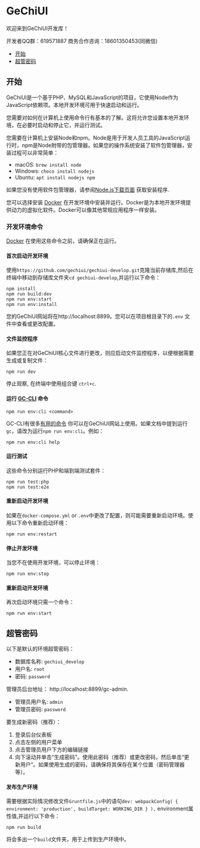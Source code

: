 # GeChiUI

欢迎来到GeChiUI开发库！

开发者QQ群：619571887
商务合作咨询：18601350453(同微信)

* [开始](#getting-started)
* [超管密码](#credentials)

## 开始

GeChiUI是一个基于PHP、MySQL和JavaScript的项目，它使用Node作为JavaScript依赖项。本地开发环境可用于快速启动和运行。

您需要对如何在计算机上使用命令行有基本的了解。这将允许您设置本地开发环境，在必要时启动和停止它，并运行测试。

您需要在计算机上安装Node和npm。Node是用于开发人员工具的JavaScript运行时，npm是Node附带的包管理器。如果您的操作系统安装了软件包管理器，安装过程可以非常简单：

* macOS: `brew install node`
* Windows: `choco install nodejs`
* Ubuntu: `apt install nodejs npm`

如果您没有使用软件包管理器，请参阅[Node.js下载页面](https://nodejs.org/en/download/) 获取安装程序.

您可以选择安装 [Docker](https://www.docker.com/products/docker-desktop) 在开发环境中安装并运行。Docker是为本地开发环境提供动力的虚拟化软件。Docker可以像其他常规应用程序一样安装。

### 开发环境命令

[Docker](https://www.docker.com/products/docker-desktop) 在使用这些命令之前，请确保正在运行。

#### 首次启动开发环境

使用`https://github.com/gechiui/gechiui-develop.git`克隆当前存储库,然后在终端中移动到存储库文件夹`cd gechiui-develop`,并运行以下命令：

```
npm install
npm run build:dev
npm run env:start
npm run env:install
```

您的GeChiUI网站将在http://localhost:8899。您可以在项目根目录下的`.env` 文件中查看或更改配置。

#### 文件监控程序

如果您正在对GeChiUI核心文件进行更改，则应启动文件监控程序，以便根据需要生成或复制文件：

```
npm run dev
```

停止观察, 在终端中使用组合键 `ctrl+c`.

#### 运行 [GC-CLI](https://make.gechiui.com/cli/handbook/) 命令

```
npm run env:cli <command>
```

GC-CLI有很多[有用的命令](https://developer.gechiui.com/cli/commands/) 你可以在GeChiUI网站上使用。如果文档中提到运行`gc`，请改为运行`npm run env:cli`。例如：

```
npm run env:cli help
```

#### 运行测试

这些命令分别运行PHP和端到端测试套件：

```
npm run test:php
npm run test:e2e
```

#### 重新启动开发环境

如果在`docker-compose.yml` or `.env`中更改了配置，则可能需要重新启动环境。使用以下命令重新启动环境：

```
npm run env:restart
```

#### 停止开发环境

当您不在使用开发环境，可以停止环境：

```
npm run env:stop
```

#### 重新启动开发环境

再次启动环境只需一个命令：

```
npm run env:start
```

## 超管密码

以下是默认的环境超管密码：

* 数据库名称: `gechiui_develop`
* 用户名: `root`
* 密码: `password`

管理员后台地址： http://localhost:8899/gc-admin.

* 管理员用户名: `admin`
* 管理员密码: `password`

要生成新密码（推荐）：


1. 登录后台仪表板
2. 点击左侧的用户菜单
3. 点击管理员用户下方的编辑链接
4. 向下滚动并单击“生成密码”。使用此密码（推荐）或更改密码，然后单击“更新用户”。如果使用生成的密码，请确保将其保存在某个位置（密码管理器等）。

#### 发布生产环境

需要根据实际情况修改文件`Gruntfile.js`中的语句`dev: webpackConfig( { environment: 'production', buildTarget: WORKING_DIR } ),` environment属性值,并运行以下命令：

```
npm run build
```
将会多出一个`build`文件夹，用于上传到生产环境中。

